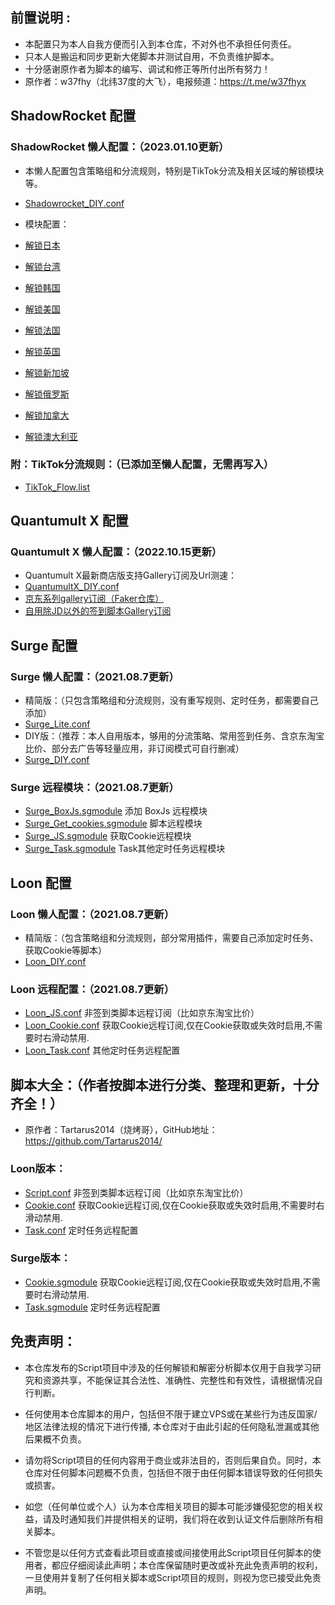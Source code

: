 
## 前置说明 :

* 本配置只为本人自我方便而引入到本仓库，不对外也不承担任何责任。
* 只本人是搬运和同步更新大佬脚本并测试自用，不负责维护脚本。
* 十分感谢原作者为脚本的编写、调试和修正等所付出所有努力！
* 原作者：w37fhy（北纬37度的大飞），电报频道：https://t.me/w37fhyx

## ShadowRocket 配置
### ShadowRocket 懒人配置：（2023.01.10更新）
* 本懒人配置包含策略组和分流规则，特别是TikTok分流及相关区域的解锁模块等。
* [Shadowrocket_DIY.conf](https://github.com/Kooking-Lin/TikTok_CN-SET/blob/main/ShadowRocket_SET/Shadowrocket_DIY.conf)

* 模块配置：
* [解锁日本](https://github.com/Kooking-Lin/TikTok_CN-SET/blob/main/ShadowRocket_SET/JP_Kooking.sgmodule)
* [解锁台湾](https://github.com/Kooking-Lin/TikTok_CN-SET/blob/main/ShadowRocket_SET/TW_Kooking.sgmodule)
* [解锁韩国](https://github.com/Kooking-Lin/TikTok_CN-SET/blob/main/ShadowRocket_SET/KR_Kooking.sgmodule)
* [解锁美国](https://github.com/Kooking-Lin/TikTok_CN-SET/blob/main/ShadowRocket_SET/US_Kooking.sgmodule)
* [解锁法国](https://github.com/Kooking-Lin/TikTok_CN-SET/blob/main/ShadowRocket_SET/FR_Kooking.sgmodule)
* [解锁英国](https://github.com/Kooking-Lin/TikTok_CN-SET/blob/main/ShadowRocket_SET/GB_Kooking.sgmodule)
* [解锁新加坡](https://github.com/Kooking-Lin/TikTok_CN-SET/blob/main/ShadowRocket_SET/SG_Kooking.sgmodule)
* [解锁俄罗斯](https://github.com/Kooking-Lin/TikTok_CN-SET/blob/main/ShadowRocket_SET/RU_Kooking.sgmodule)
* [解锁加拿大](https://github.com/Kooking-Lin/TikTok_CN-SET/blob/main/ShadowRocket_SET/CA_Kooking.sgmodule)
* [解锁澳大利亚](https://github.com/Kooking-Lin/TikTok_CN-SET/blob/main/ShadowRocket_SET/AU_Kooking.sgmodule)

### 附：TikTok分流规则：（已添加至懒人配置，无需再写入）
* [TikTok_Flow.list](https://github.com/Kooking-Lin/TikTok_CN-SET/blob/main/ShadowRocket_SET/TikTok_Flow.list)

## Quantumult X 配置
### Quantumult X 懒人配置：（2022.10.15更新）
* Quantumult X最新商店版支持Gallery订阅及Url测速：
* [QuantumultX_DIY.conf](https://github.com/Kooking-Lin/TikTok_CN-SET/blob/main/QuantumultX_SET/QuantumultX_DIY.conf)
* [京东系列gallery订阅（Faker仓库）](https://github.com/Kooking-Lin/TikTok_CN-SET/blob/main/QuantumultX_SET/QuantumultX_JD.json)
* [自用除JD以外的签到脚本Gallery订阅](https://github.com/Kooking-Lin/TikTok_CN-SET/blob/main/QuantumultX_SET/QuantumultX_Task.json)

## Surge 配置
### Surge 懒人配置：（2021.08.7更新）
* 精简版：（只包含策略组和分流规则，没有重写规则、定时任务，都需要自己添加）
* [Surge_Lite.conf](https://github.com/Kooking-Lin/TikTok_CN-SET/blob/main/Surge_SET/Surge_Lite.conf)
* DIY版：（推荐：本人自用版本，够用的分流策略、常用签到任务、含京东淘宝比价、部分去广告等轻量应用，非订阅模式可自行删减）
* [Surge_DIY.conf](https://github.com/Kooking-Lin/TikTok_CN-SET/blob/main/Surge_SET/Surge_DIY.conf)
### Surge 远程模块：（2021.08.7更新）
* [Surge_BoxJs.sgmodule](https://github.com/Kooking-Lin/TikTok_CN-SET/blob/main/Surge_SET/Surge_BoxJs.sgmodule) 添加 BoxJs 远程模块
* [Surge_Get_cookies.sgmodule](https://github.com/Kooking-Lin/TikTok_CN-SET/blob/main/Surge_SET/Surge_Get_Cookies.sgmodule) 脚本远程模块
* [Surge_JS.sgmodule](https://github.com/Kooking-Lin/TikTok_CN-SET/blob/main/Surge_SET/Surge_JS.sgmodule) 获取Cookie远程模块
* [Surge_Task.sgmodule](https://github.com/Kooking-Lin/TikTok_CN-SET/blob/main/Surge_SET/Surge_Task.sgmodule) Task其他定时任务远程模块


## Loon 配置
### Loon 懒人配置：（2021.08.7更新）
* 精简版：（包含策略组和分流规则，部分常用插件，需要自己添加定时任务、获取Cookie等脚本）
* [Loon_DIY.conf](https://github.com/Kooking-Lin/TikTok_CN-SET/blob/main/Loon_SET/Loon_DIY.conf)
### Loon 远程配置：（2021.08.7更新）
* [Loon_JS.conf](https://github.com/Kooking-Lin/TikTok_CN-SET/blob/main/Loon_SET/Loon_JS.conf) 非签到类脚本远程订阅（比如京东淘宝比价）
* [Loon_Cookie.conf](https://github.com/Kooking-Lin/TikTok_CN-SET/blob/main/Loon_SET/Loon_Cookie.conf) 获取Cookie远程订阅,仅在Cookie获取或失效时启用,不需要时右滑动禁用.
* [Loon_Task.conf](https://github.com/Kooking-Lin/TikTok_CN-SET/blob/main/Loon_SET/Loon_Task.conf) 其他定时任务远程配置


## 脚本大全：（作者按脚本进行分类、整理和更新，十分齐全！）
* 原作者：Tartarus2014（烧烤哥），GitHub地址：https://github.com/Tartarus2014/ 
### Loon版本：
* [Script.conf](https://raw.githubusercontent.com/Tartarus2014/Loon-Script/master/Script.conf) 非签到类脚本远程订阅（比如京东淘宝比价）
* [Cookie.conf](https://raw.githubusercontent.com/Tartarus2014/Loon-Script/master/Cookie.conf) 获取Cookie远程订阅,仅在Cookie获取或失效时启用,不需要时右滑动禁用.
* [Task.conf](https://raw.githubusercontent.com/Tartarus2014/Loon-Script/master/Task.conf) 定时任务远程配置
### Surge版本：
* [Cookie.sgmodule](https://raw.githubusercontent.com/Tartarus2014/Surge-Script/master/Cookie.sgmodule) 获取Cookie远程订阅,仅在Cookie获取或失效时启用,不需要时右滑动禁用.
* [Task.sgmodule](https://raw.githubusercontent.com/Tartarus2014/Surge-Script/master/Task.sgmodule) 定时任务远程配置


## 免责声明：

* 本仓库发布的Script项目中涉及的任何解锁和解密分析脚本仅用于自我学习研究和资源共享，不能保证其合法性、准确性、完整性和有效性，请根据情况自行判断。

* 任何使用本仓库脚本的用户，包括但不限于建立VPS或在某些行为违反国家/地区法律法规的情况下进行传播, 本仓库对于由此引起的任何隐私泄漏或其他后果概不负责。

* 请勿将Script项目的任何内容用于商业或非法目的，否则后果自负。同时，本仓库对任何脚本问题概不负责，包括但不限于由任何脚本错误导致的任何损失或损害。

* 如您（任何单位或个人）认为本仓库相关项目的脚本可能涉嫌侵犯您的相关权益，请及时通知我们并提供相关的证明，我们将在收到认证文件后删除所有相关脚本。

* 不管您是以任何方式查看此项目或直接或间接使用此Script项目任何脚本的使用者，都应仔细阅读此声明；本仓库保留随时更改或补充此免责声明的权利，一旦使用并复制了任何相关脚本或Script项目的规则，则视为您已接受此免责声明。

